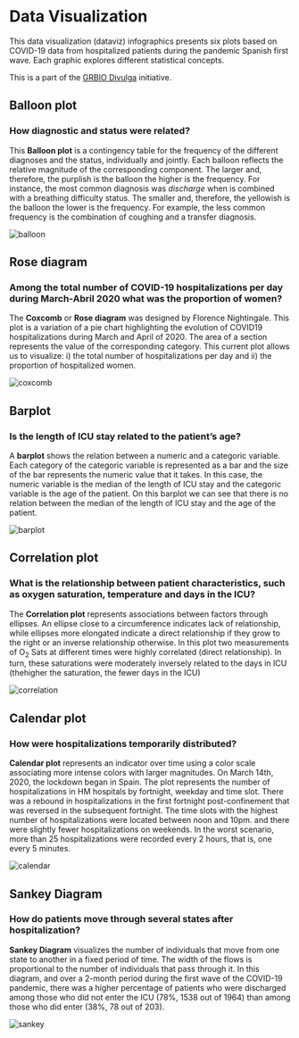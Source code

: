 # Data Visualization 

This data visualization (dataviz) infographics presents six plots based on COVID-19 data from hospitalized patients during the pandemic Spanish first wave. Each graphic explores different statistical concepts.

This is a part of the [GRBIO Divulga](https://grbio.upc.edu/en/grbio-divulga/grbio-divulga) initiative.

## Balloon plot

### **How diagnostic and status were related?**

This **Balloon plot** is a contingency table for the frequency of the different diagnoses and the status, individually and jointly. Each balloon reflects the relative magnitude of the corresponding component. The larger and, therefore, the purplish is the balloon the higher is the frequency. For instance, the most common diagnosis was *discharge* when is combined with a breathing difficulty status. The smaller and, therefore, the yellowish is the balloon the lower is the frequency. For example, the less common frequency is the combination of coughing and a transfer diagnosis.

![balloon](figures/balloon.png)


## Rose diagram

### **Among the total number of COVID-19 hospitalizations per day during March-Abril 2020 what was the proportion of women?**

The **Coxcomb** or **Rose diagram** was designed by Florence Nightingale. This plot is a variation of a pie chart highlighting the evolution of COVID19 hospitalizations during March and April of 2020. The area of a section represents the value of the corresponding category. This current plot allows us to visualize: i) the total number of hospitalizations per day and ii) the proportion of hospitalized women.

![coxcomb](figures/coxcomb.png)

## Barplot

### **Is the length of ICU stay related to the patient’s age?**

A **barplot** shows the relation between a numeric and a categoric variable. Each category of the categoric variable is represented as a bar and the size of the bar represents the numeric value that it takes. In this case, the numeric variable is the median of the length of ICU stay and the categoric variable is the age of the patient. On this barplot we can see that there is no relation between the median of the length of ICU stay and the age of the patient.

![barplot](figures/bar_plot.png)

## Correlation plot

### **What is the relationship between patient characteristics, such as oxygen saturation, temperature and days in the ICU?**

The **Correlation plot** represents associations between factors through ellipses. An ellipse close to a circumference indicates lack of relationship, while ellipses more elongated indicate a direct relationship if they grow to the right or an inverse relationship otherwise. In this plot two measurements of O<sub>2</sub> Sats at different times were highly correlated (direct relationship). In turn, these saturations were moderately inversely related to the days in ICU (thehigher the saturation, the fewer days in the ICU)

![correlation](figures/correlation_plot.png)

## Calendar plot

### **How were hospitalizations temporarily distributed?**

**Calendar plot** represents an indicator over time using a color scale associating more intense colors with larger magnitudes. On March 14th, 2020, the lockdown began in Spain. The plot represents the number of hospitalizations in HM hospitals by fortnight, weekday and time slot. There was a rebound in hospitalizations in the first fortnight post-confinement that was reversed in the subsequent fortnight. The time slots with the highest number of hospitalizations were located between noon and 10pm.  and there were slightly fewer hospitalizations on weekends. In the worst scenario, more than 25 hospitalizations were recorded every 2 hours, that is, one every 5 minutes.

![calendar](figures/calendar_plot.png)

## Sankey Diagram

### **How do patients move through several states after hospitalization?**

**Sankey Diagram** visualizes the number of individuals that move from one state to another in a fixed period of time. The width of the flows is proportional to the number of individuals that pass through it. In this diagram, and over a 2-month period during the first wave of the COVID-19 pandemic, there was a higher percentage of patients who were discharged among those who did not enter the ICU (78%, 1538 out of 1964) than among those who did enter (38%, 78 out of 203).

![sankey](figures/sankey_diagram.png)

